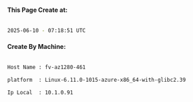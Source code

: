 
   
#### This Page Create at:

```bash

2025-06-10 - 07:18:51 UTC

```

#### Create By Machine:

```bash

Host Name : fv-az1280-461

platform  : Linux-6.11.0-1015-azure-x86_64-with-glibc2.39

Ip Local  : 10.1.0.91

```

